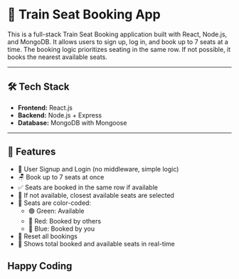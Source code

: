 # 🚆 Train Seat Booking App

This is a full-stack Train Seat Booking application built with React, Node.js, and MongoDB. It allows users to sign up, log in, and book up to 7 seats at a time. The booking logic prioritizes seating in the same row. If not possible, it books the nearest available seats.

---

## 🛠️ Tech Stack

- **Frontend:** React.js
- **Backend:** Node.js + Express
- **Database:** MongoDB with Mongoose

---

## 🎯 Features

- 🔐 User Signup and Login (no middleware, simple logic)
- 🪑 Book up to 7 seats at once
- ✅ Seats are booked in the same row if available
- 🔄 If not available, closest available seats are selected
- 🎨 Seats are color-coded:
  - 🟢 Green: Available
  - 🔴 Red: Booked by others
  - 🔵 Blue: Booked by you
- 🧹 Reset all bookings
- 🧮 Shows total booked and available seats in real-time


## Happy Coding

